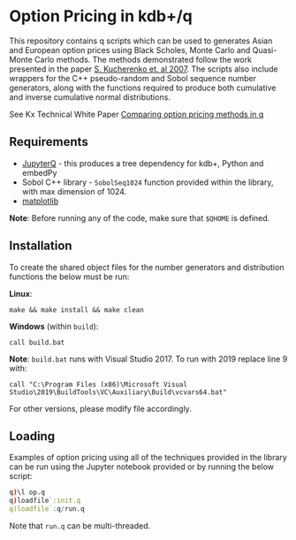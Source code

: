 # Option Pricing in kdb+/q

This repository contains q scripts which can be used to generates Asian and European option prices using Black Scholes, Monte Carlo and Quasi-Monte Carlo methods. The methods demonstrated follow the work presented in the paper [S. Kucherenko et. al 2007](http://www.broda.co.uk/gsa/wilmott_GSA_SK.pdf). The scripts also include wrappers for the C++ pseudo-random and Sobol sequence number generators, along with the functions required to produce both cumulative and inverse cumulative normal distributions.

See Kx Technical White Paper [Comparing option pricing methods in q](https://code.kx.com/v2/wp/option-pricing/)


## Requirements

- [JupyterQ](https://github.com/KxSystems/jupyterq) - this produces a tree dependency for kdb+, Python and embedPy
- Sobol C++ library - `SobolSeq1024` function provided within the library, with max dimension of 1024.
- [matplotlib](https://matplotlib.org/)

**Note**: Before running any of the code, make sure that `$QHOME` is defined.


## Installation

To create the shared object files for the number generators and distribution functions the below must be run:

__Linux__:

```
make && make install && make clean
```

__Windows__ (within `build`):

```
call build.bat
```

**Note**: `build.bat` runs with Visual Studio 2017. To run with 2019 replace line 9 with:
```
call "C:\Program Files (x86)\Microsoft Visual Studio\2019\BuildTools\VC\Auxiliary\Build\vcvars64.bat"
```

For other versions, please modify file accordingly.


## Loading

Examples of option pricing using all of the techniques provided in the library can be run using the Jupyter notebook provided or by running the below script:

```q
q)\l op.q
q)loadfile`:init.q
q)loadfile`:q/run.q
```

Note that `run.q` can be multi-threaded.
